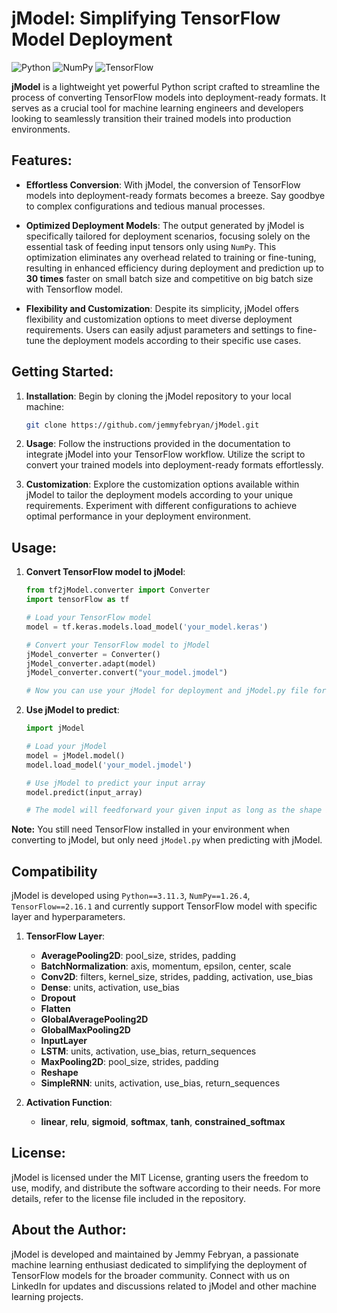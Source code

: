 # jModel: Simplifying TensorFlow Model Deployment

![Python](https://img.shields.io/badge/Python-3.11.3-blue)
![NumPy](https://img.shields.io/badge/NumPy-1.26.4-green)
![TensorFlow](https://img.shields.io/badge/TensorFlow-2.16.1-orange)

**jModel** is a lightweight yet powerful Python script crafted to streamline the process of converting TensorFlow models into deployment-ready formats. It serves as a crucial tool for machine learning engineers and developers looking to seamlessly transition their trained models into production environments.

## Features:

- **Effortless Conversion**: With jModel, the conversion of TensorFlow models into deployment-ready formats becomes a breeze. Say goodbye to complex configurations and tedious manual processes.
  
- **Optimized Deployment Models**: The output generated by jModel is specifically tailored for deployment scenarios, focusing solely on the essential task of feeding input tensors only using `NumPy`. This optimization eliminates any overhead related to training or fine-tuning, resulting in enhanced efficiency during deployment and prediction up to **30 times** faster on small batch size and competitive on big batch size with Tensorflow model.

- **Flexibility and Customization**: Despite its simplicity, jModel offers flexibility and customization options to meet diverse deployment requirements. Users can easily adjust parameters and settings to fine-tune the deployment models according to their specific use cases.

## Getting Started:

1. **Installation**: Begin by cloning the jModel repository to your local machine:
   ```bash
   git clone https://github.com/jemmyfebryan/jModel.git

2. **Usage**: Follow the instructions provided in the documentation to integrate jModel into your TensorFlow workflow. Utilize the script to convert your trained models into deployment-ready formats effortlessly.

3. **Customization**: Explore the customization options available within jModel to tailor the deployment models according to your unique requirements. Experiment with different configurations to achieve optimal performance in your deployment environment.

## Usage:

1. **Convert TensorFlow model to jModel**:
    ```python
    from tf2jModel.converter import Converter
    import tensorFlow as tf

    # Load your TensorFlow model
    model = tf.keras.models.load_model('your_model.keras')

    # Convert your TensorFlow model to jModel
    jModel_converter = Converter()
    jModel_converter.adapt(model)
    jModel_converter.convert("your_model.jmodel")

    # Now you can use your jModel for deployment and jModel.py file for runtime
    ```

2. **Use jModel to predict**:
    ```python
    import jModel

    # Load your jModel
    model = jModel.model()
    model.load_model('your_model.jmodel')

    # Use jModel to predict your input array
    model.predict(input_array)

    # The model will feedforward your given input as long as the shape is valid
    ```

**Note:** You still need TensorFlow installed in your environment when converting to jModel, but only need `jModel.py` when predicting with jModel.

## Compatibility

jModel is developed using `Python==3.11.3`, `NumPy==1.26.4`, `TensorFlow==2.16.1` and currently support TensorFlow model with specific layer and hyperparameters.

1. **TensorFlow Layer**:
    - **AveragePooling2D**: pool_size, strides, padding
    - **BatchNormalization**: axis, momentum, epsilon, center, scale
    - **Conv2D**: filters, kernel_size, strides, padding, activation, use_bias
    - **Dense**: units, activation, use_bias
    - **Dropout**
    - **Flatten**
    - **GlobalAveragePooling2D**
    - **GlobalMaxPooling2D**
    - **InputLayer**
    - **LSTM**: units, activation, use_bias, return_sequences
    - **MaxPooling2D**: pool_size, strides, padding
    - **Reshape**
    - **SimpleRNN**: units, activation, use_bias, return_sequences

2. **Activation Function**:
    - **linear**, **relu**, **sigmoid**, **softmax**, **tanh**, **constrained_softmax**

## License:

jModel is licensed under the MIT License, granting users the freedom to use, modify, and distribute the software according to their needs. For more details, refer to the license file included in the repository.

## About the Author:

jModel is developed and maintained by Jemmy Febryan, a passionate machine learning enthusiast dedicated to simplifying the deployment of TensorFlow models for the broader community. Connect with us on LinkedIn for updates and discussions related to jModel and other machine learning projects.